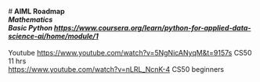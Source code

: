 #<b> AIML Roadmap</b><br>
<b><i>Mathematics </b></i>
 <br>
 <b><i> Basic Python  https://www.coursera.org/learn/python-for-applied-data-science-ai/home/module/1       </i></b>
 <br>
 <br> Youtube https://www.youtube.com/watch?v=5NgNicANyqM&t=9157s CS50 11 hrs
 <br>
 https://www.youtube.com/watch?v=nLRL_NcnK-4    CS50 beginners
 <br>
 
